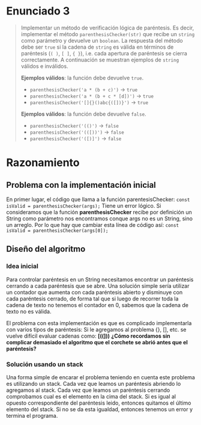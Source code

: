 # Enunciado 3

> Implementar un método de verificación lógica de paréntesis. Es decir, implementar el método `parenthesisChecker(str)` que recibe un `string` como parámetro y devuelve un `boolean`. La respuesta del método debe ser `true` si la cadena de `string` es válida en términos de paréntesis (`( )`, `[ ]`, `{ }`), i.e. cada apertura de paréntesis se cierra correctamente. A continuación se muestran ejemplos de `string` válidos e inválidos.
>
> **Ejemplos válidos**: la función debe devuelve `true`.
>
> - `parenthesisChecker('a * (b + c)')` → `true`
> - `parenthesisChecker('a * (b + c * [d])')` → `true`
> - `parenthesisChecker('[]{}()abc{([])}')` → `true`
>
> **Ejemplos válidos**: la función debe devuelve `false`.
>
> - `parenthesisChecker('(()')` → `false`
> - `parenthesisChecker('(([))')` → `false`
> - `parenthesisChecker('([)]')` → `false`

# Razonamiento

## Problema con la implementación inicial
En primer lugar, el código que llama a la función parentesisChecker:
`const isValid = parenthesisChecker(args);`
Tiene un error lógico. Si consideramos que la función **parenthesisChecker** recibe por definición un String como parámetro nos encontramos conque args no es un String, sino un arreglo.
Por lo que hay que cambiar esta línea de código así:
`const isValid = parenthesisChecker(args[0]);`

## Diseño del algoritmo
### Idea inicial
Para controlar paréntesis en un String necesitamos encontrar un paréntesis cerrando a cada paréntesis que se abre.
Una solución simple sería utilizar un contador que aumenta con cada paréntesis abierto y disminuye con cada paréntesis cerrado, de forma tal que si luego de recorrer toda la cadena de texto no tenemos el contador en 0, sabemos que la cadena de texto no es válida.

El problema con esta implementación es que es complicado implementarla con varios tipos de paréntesis:
 Si le agregamos al problema {}, [], etc.
 se vuelve difícil evaluar cadenas como: **[((]))**
 **¿Cómo recordamos sin complicar demasiado el algoritmo que el corchete se abrió antes que el paréntesis?**
 
### Solución usando un stack
Una forma simple de encarar el problema teniendo en cuenta este problema es utilizando un stack.
Cada vez que leamos un paréntesis abriendo lo agregamos al stack.
Cada vez que leamos un paréntesis cerrando comprobamos cual es el elemento en la cima del stack. Si es igual al opuesto correspondiente del paréntesis leido, entonces quitamos el último elemento del stack. Si no se da esta igualdad, entonces tenemos un error y termina el programa.
